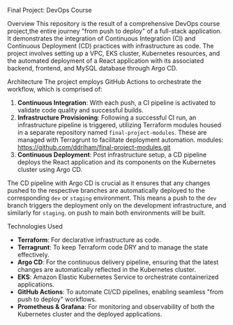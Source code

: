 Final Project: DevOps Course

Overview
This repository is the result of a comprehensive DevOps course project,the entire journey "from push to deploy" of a full-stack application. 
It demonstrates the integration of Continuous Integration (CI) and Continuous Deployment (CD) practices with infrastructure as code. 
The project involves setting up a VPC, EKS cluster, Kubernetes resources, and the automated deployment of a React application with its associated backend, frontend, and MySQL database through Argo CD.

Architecture
The project employs GitHub Actions to orchestrate the workflow, which is comprised of:

1. **Continuous Integration**: With each push, a CI pipeline is activated to validate code quality and successful builds.
2. **Infrastructure Provisioning**: Following a successful CI run, an infrastructure pipeline is triggered, utilizing Terraform modules housed in a separate repository named `final-project-modules`. These are managed with Terragrunt to facilitate deployment automation.
modules: https://github.com/ddriham/final-project-modules.git
3. **Continuous Deployment**: Post infrastructure setup, a CD pipeline deploys the React application and its components on the Kubernetes cluster using Argo CD.

The CD pipeline with Argo CD is crucial as it ensures that any changes pushed to the respective branches are automatically deployed to the corresponding `dev` or `staging` environment. This means a push to the `dev` branch triggers the deployment only on the development infrastructure, and similarly for `staging`. on push to main both environments will be built.

Technologies Used
- **Terraform**: For declarative infrastructure as code.
- **Terragrunt**: To keep Terraform code DRY and to manage the state effectively.
- **Argo CD**: For the continuous delivery pipeline, ensuring that the latest changes are automatically reflected in the Kubernetes cluster.
- **EKS**: Amazon Elastic Kubernetes Service to orchestrate containerized applications.
- **GitHub Actions**: To automate CI/CD pipelines, enabling seamless "from push to deploy" workflows.
- **Prometheus & Grafana**: For monitoring and observability of both the Kubernetes cluster and the deployed applications.



